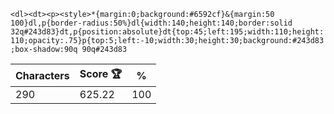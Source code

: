 `<dl><dt><p><style>*{margin:0;background:#6592cf}&{margin:50 100}dl,p{border-radius:50%}dl{width:140;height:140;border:solid 32q#243d83}dt,p{position:absolute}dt{top:45;left:195;width:110;height:110;opacity:.75}p{top:5;left:-10;width:30;height:30;background:#243d83;box-shadow:90q 90q#243d83`

| Characters | Score 🏆 | %   |
| ---------- | -------- | --- |
| 290        | 625.22   | 100 |
